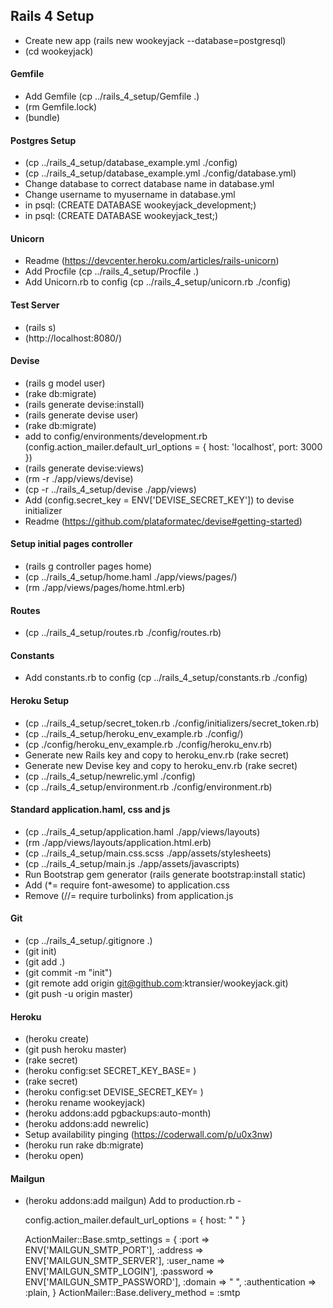 ## Rails 4 Setup
+ Create new app (rails new wookeyjack --database=postgresql)
+ (cd wookeyjack)

#### Gemfile
+ Add Gemfile (cp ../rails_4_setup/Gemfile .)
+ (rm Gemfile.lock)
+ (bundle)

#### Postgres Setup
+ (cp ../rails_4_setup/database_example.yml ./config)
+ (cp ../rails_4_setup/database_example.yml ./config/database.yml)
+ Change database to correct database name in database.yml
+ Change username to myusername in database.yml
+ in psql: (CREATE DATABASE wookeyjack_development;)
+ in psql: (CREATE DATABASE wookeyjack_test;)

#### Unicorn
+ Readme (https://devcenter.heroku.com/articles/rails-unicorn)
+ Add Procfile (cp ../rails_4_setup/Procfile .)
+ Add Unicorn.rb to config (cp ../rails_4_setup/unicorn.rb ./config)

#### Test Server
+ (rails s)
+ (http://localhost:8080/)

#### Devise
+ (rails g model user)
+ (rake db:migrate)
+ (rails generate devise:install)
+ (rails generate devise user)
+ (rake db:migrate)
+ add to config/environments/development.rb (config.action_mailer.default_url_options = { host: 'localhost', port: 3000 })
+ (rails generate devise:views)
+ (rm -r ./app/views/devise)
+ (cp -r ../rails_4_setup/devise ./app/views)
+ Add (config.secret_key = ENV['DEVISE_SECRET_KEY']) to devise initializer
+ Readme (https://github.com/plataformatec/devise#getting-started)

#### Setup initial pages controller
+ (rails g controller pages home)
+ (cp ../rails_4_setup/home.haml ./app/views/pages/)
+ (rm ./app/views/pages/home.html.erb)


#### Routes
+ (cp ../rails_4_setup/routes.rb ./config/routes.rb)

#### Constants
+ Add constants.rb to config (cp ../rails_4_setup/constants.rb ./config)

#### Heroku Setup
+ (cp ../rails_4_setup/secret_token.rb ./config/initializers/secret_token.rb)
+ (cp ../rails_4_setup/heroku_env_example.rb ./config/)
+ (cp ./config/heroku_env_example.rb ./config/heroku_env.rb)
+ Generate new Rails key and copy to heroku_env.rb (rake secret)
+ Generate new Devise key and copy to heroku_env.rb (rake secret)
+ (cp ../rails_4_setup/newrelic.yml ./config)
+ (cp ../rails_4_setup/environment.rb ./config/environment.rb)

#### Standard application.haml, css and js
+ (cp ../rails_4_setup/application.haml ./app/views/layouts)
+ (rm ./app/views/layouts/application.html.erb)
+ (cp ../rails_4_setup/main.css.scss ./app/assets/stylesheets)
+ (cp ../rails_4_setup/main.js ./app/assets/javascripts)
+ Run Bootstrap gem generator (rails generate bootstrap:install static)
+ Add (*= require font-awesome) to application.css
+ Remove (//= require turbolinks) from application.js

#### Git
+ (cp ../rails_4_setup/.gitignore .)
+ (git init)
+ (git add .)
+ (git commit -m "init")
+ (git remote add origin git@github.com:ktransier/wookeyjack.git)
+ (git push -u origin master)

#### Heroku
+ (heroku create)
+ (git push heroku master)
+ (rake secret)
+ (heroku config:set SECRET_KEY_BASE= )
+ (rake secret)
+ (heroku config:set DEVISE_SECRET_KEY= )
+ (heroku rename wookeyjack)
+ (heroku addons:add pgbackups:auto-month)
+ (heroku addons:add newrelic)
+ Setup availability pinging (https://coderwall.com/p/u0x3nw)
+ (heroku run rake db:migrate)
+ (heroku open)

#### Mailgun
+ (heroku addons:add mailgun)
Add to production.rb -

  config.action_mailer.default_url_options = { host: " " }

  ActionMailer::Base.smtp_settings = {
    :port           => ENV['MAILGUN_SMTP_PORT'],
    :address        => ENV['MAILGUN_SMTP_SERVER'],
    :user_name      => ENV['MAILGUN_SMTP_LOGIN'],
    :password       => ENV['MAILGUN_SMTP_PASSWORD'],
    :domain         => " ",
    :authentication => :plain,
  }
  ActionMailer::Base.delivery_method = :smtp

